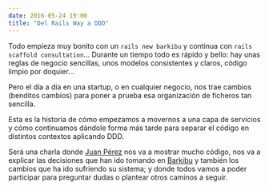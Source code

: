 ```yaml
---
date: 2016-05-24 19:00
title: "Del Rails Way a DDD"
---
```


Todo empieza muy bonito con un `rails new barkibu` y continua con `rails scaffold consultation`...
Durante un tiempo todo es rápido y bello: hay unas reglas de negocio sencillas, unos modelos consistentes y claros, código limpio por doquier...

Pero el día a día en una startup, o en cualquier negocio, nos trae cambios (benditos cambios) para poner a prueba esa organización de ficheros tan sencilla.

Esta es la historia de cómo empezamos a movernos a una capa de servicios y cómo continuamos dándole forma más tarde para separar el código en distintos contextos aplicando DDD.

Será una charla donde [Juan Pérez](https://twitter.com/jguitar_) nos va a mostrar mucho código, nos va a explicar las decisiones que han ido tomando en [Barkibu](http://www.barkibu.com/) y también los cambios que ha ido sufriendo su sistema; y donde todos vamos a poder participar para preguntar dudas o plantear otros caminos a seguir.
